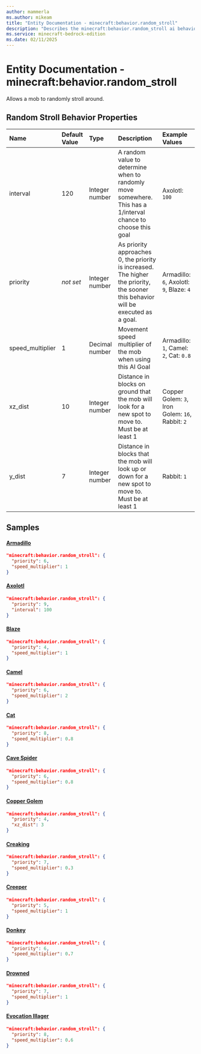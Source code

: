 ```yaml
---
author: mammerla
ms.author: mikeam
title: "Entity Documentation - minecraft:behavior.random_stroll"
description: "Describes the minecraft:behavior.random_stroll ai behavior component"
ms.service: minecraft-bedrock-edition
ms.date: 02/11/2025 
---
```


# Entity Documentation - minecraft:behavior.random_stroll

Allows a mob to randomly stroll around.


## Random Stroll Behavior Properties

|Name       |Default Value |Type |Description |Example Values |
|:----------|:-------------|:----|:-----------|:------------- |
| interval | 120 | Integer number | A random value to determine when to randomly move somewhere. This has a 1/interval chance to choose this goal | Axolotl: `100` | 
| priority | *not set* | Integer number | As priority approaches 0, the priority is increased. The higher the priority, the sooner this behavior will be executed as a goal. | Armadillo: `6`, Axolotl: `9`, Blaze: `4` | 
| speed_multiplier | 1 | Decimal number | Movement speed multiplier of the mob when using this AI Goal | Armadillo: `1`, Camel: `2`, Cat: `0.8` | 
| xz_dist | 10 | Integer number | Distance in blocks on ground that the mob will look for a new spot to move to. Must be at least 1 | Copper Golem: `3`, Iron Golem: `16`, Rabbit: `2` | 
| y_dist | 7 | Integer number | Distance in blocks that the mob will look up or down for a new spot to move to. Must be at least 1 | Rabbit: `1` | 

## Samples

#### [Armadillo](https://github.com/Mojang/bedrock-samples/tree/preview/behavior_pack/entities/armadillo.json)


```json
"minecraft:behavior.random_stroll": {
  "priority": 6,
  "speed_multiplier": 1
}
```

#### [Axolotl](https://github.com/Mojang/bedrock-samples/tree/preview/behavior_pack/entities/axolotl.json)


```json
"minecraft:behavior.random_stroll": {
  "priority": 9,
  "interval": 100
}
```

#### [Blaze](https://github.com/Mojang/bedrock-samples/tree/preview/behavior_pack/entities/blaze.json)


```json
"minecraft:behavior.random_stroll": {
  "priority": 4,
  "speed_multiplier": 1
}
```

#### [Camel](https://github.com/Mojang/bedrock-samples/tree/preview/behavior_pack/entities/camel.json)


```json
"minecraft:behavior.random_stroll": {
  "priority": 6,
  "speed_multiplier": 2
}
```

#### [Cat](https://github.com/Mojang/bedrock-samples/tree/preview/behavior_pack/entities/cat.json)


```json
"minecraft:behavior.random_stroll": {
  "priority": 8,
  "speed_multiplier": 0.8
}
```

#### [Cave Spider](https://github.com/Mojang/bedrock-samples/tree/preview/behavior_pack/entities/cave_spider.json)


```json
"minecraft:behavior.random_stroll": {
  "priority": 6,
  "speed_multiplier": 0.8
}
```

#### [Copper Golem](https://github.com/Mojang/bedrock-samples/tree/preview/behavior_pack/entities/copper_golem.json)


```json
"minecraft:behavior.random_stroll": {
  "priority": 4,
  "xz_dist": 3
}
```

#### [Creaking](https://github.com/Mojang/bedrock-samples/tree/preview/behavior_pack/entities/creaking.json)


```json
"minecraft:behavior.random_stroll": {
  "priority": 7,
  "speed_multiplier": 0.3
}
```

#### [Creeper](https://github.com/Mojang/bedrock-samples/tree/preview/behavior_pack/entities/creeper.json)


```json
"minecraft:behavior.random_stroll": {
  "priority": 5,
  "speed_multiplier": 1
}
```

#### [Donkey](https://github.com/Mojang/bedrock-samples/tree/preview/behavior_pack/entities/donkey.json)


```json
"minecraft:behavior.random_stroll": {
  "priority": 6,
  "speed_multiplier": 0.7
}
```

#### [Drowned](https://github.com/Mojang/bedrock-samples/tree/preview/behavior_pack/entities/drowned.json)


```json
"minecraft:behavior.random_stroll": {
  "priority": 7,
  "speed_multiplier": 1
}
```

#### [Evocation Illager](https://github.com/Mojang/bedrock-samples/tree/preview/behavior_pack/entities/evocation_illager.json)


```json
"minecraft:behavior.random_stroll": {
  "priority": 8,
  "speed_multiplier": 0.6
}
```
